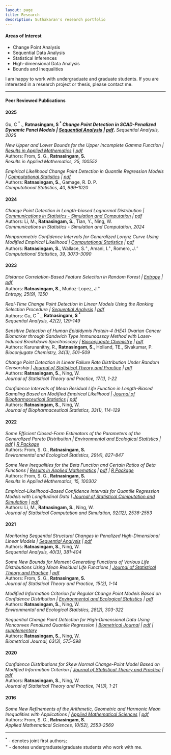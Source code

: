 ```yaml
---
layout: page
title: Research
description: Suthakaran's research portfolio
---
```


#### Areas of Interest

* Change Point Analysis
* Sequential Data Analysis
* Statistical Inferences
* High-dimensional Data Analysis
* Bounds and Inequalities

I am happy to work with undergraduate and graduate students. If you are interested in a research project or thesis, please contact me.

---

#### Peer Reviewed Publications

#### 2025

Gu, C<sup> * </sup>., <b>Ratnasingam, S<sup> * </sup>
*Change Point Detection in SCAD-Penalized Dynamic Panel Models | [Sequential Analysis](https://doi.org/10.1080/07474946.2025.2510372) | [pdf](../assets/2025CGSR.pdf)*.</b>
*Sequential Analysis, 2025*

*New Upper and Lower Bounds for the Upper Incomplete Gamma Function | [Results in Applied Mathematics](https://doi.org/10.1016/j.rinam.2025.100552) | [pdf](../assets/2025FSRINAM.pdf)*  
Authors: From, S. G., <b>Ratnasingam, S.</b>  
*Results in Applied Mathematics, 25, 100552*

*Empirical Likelihood Change Point Detection in Quantile Regression Models | [Computational Statistics](https://doi.org/10.1007/s00180-024-01526-w) | [pdf](../assets/2024SRRG.pdf)*  
Authors: <b>Ratnasingam, S.</b>, Gamage, R. D. P.  
*Computational Statistics, 40, 999–1020*

#### 2024

*Change Point Detection in Length-biased Lognormal Distribution | [Communications in Statistics - Simulation and Computation](https://doi.org/10.1080/03610918.2024.2386561) | [pdf](../assets/2024SRWN.pdf)*  
Authors: Li, M., <b>Ratnasingam, S.</b>, Tian, Y., Ning, W.  
*Communications in Statistics - Simulation and Computation, 2024*

*Nonparametric Confidence Intervals for Generalized Lorenz Curve Using Modified Empirical Likelihood | [Computational Statistics](https://doi.org/10.1007/s00180-023-01431-8) | [pdf](../assets/2023SRSIJ.pdf)*  
Authors: <b>Ratnasingam, S.</b>, Wallace, S.<sup>+</sup>, Amani, I.<sup>+</sup>, Romero, J.<sup>+</sup>  
*Computational Statistics, 39, 3073–3090*

#### 2023

*Distance Correlation-Based Feature Selection in Random Forest | [Entropy](https://www.ncbi.nlm.nih.gov/pmc/articles/PMC10528294/) | [pdf](../assets/2023SJEN.pdf)*  
Authors: <b>Ratnasingam, S.</b>, Muñoz-Lopez, J.<sup>+</sup>  
*Entropy, 25(9), 1250*

*Real-Time Change Point Detection in Linear Models Using the Ranking Selection Procedure | [Sequential Analysis](https://doi.org/10.1080/07474946.2023.2187416) | [pdf](../assets/2023CGSR.pdf)*  
Authors: Gu, C<sup> * </sup>., <b>Ratnasingam, S<sup> * </sup></b>  
*Sequential Analysis, 42(2), 129-149*

*Sensitive Detection of Human Epididymis Protein-4 (HE4) Ovarian Cancer Biomarker through Sandwich Type Immunoassay Method with Laser-Induced Breakdown Spectroscopy | [Bioconjugate Chemistry](https://doi.org/10.1021/acs.bioconjchem.2c00551) | [pdf](../assets/2023RKSU.pdf)*  
Authors: Karunanithy, R., <b>Ratnasingam, S.</b>, Holland, TE., Sivakumar, P.  
*Bioconjugate Chemistry, 34(3), 501–509*

*Change Point Detection in Linear Failure Rate Distribution Under Random Censorship | [Journal of Statistical Theory and Practice](https://doi.org/10.1007/s42519-022-00309-0) | [pdf](../assets/2023SWJSTP.pdf)*  
Authors: <b>Ratnasingam, S.</b>, Ning, W.  
*Journal of Statistical Theory and Practice, 17(1), 1-22*

*Confidence Intervals of Mean Residual Life Function in Length-Biased Sampling Based on Modified Empirical Likelihood | [Journal of Biopharmaceutical Statistics](https://doi.org/10.1080/10543406.2022.2089157) | [pdf](../assets/2023SWJBPS.pdf)*  
Authors: <b>Ratnasingam, S.</b>, Ning, W.  
*Journal of Biopharmaceutical Statistics, 33(1), 114-129*

#### 2022

*Some Efficient Closed-Form Estimators of the Parameters of the Generalized Pareto Distribution | [Environmental and Ecological Statistics](https://doi.org/10.1007/s10651-022-00548-1) | [pdf](../assets/2022FSEES.pdf) | [R Package](https://github.com/suthakaranr/EfficientClosedGPD)*  
Authors: From, S. G., <b>Ratnasingam, S.</b>  
*Environmental and Ecological Statistics, 29(4), 827–847*

*Some New Inequalities for the Beta Function and Certain Ratios of Beta Functions | [Results in Applied Mathematics](https://doi.org/10.1016/j.rinam.2022.100302) | [pdf](../assets/2022FSRINAM.pdf) | [R Package](https://github.com/suthakaranr/IneqBetaFun)*  
Authors: From, S. G., <b>Ratnasingam, S.</b>  
*Results in Applied Mathematics, 15, 100302*

*Empirical-Likelihood-Based Confidence Intervals for Quantile Regression Models with Longitudinal Data | [Journal of Statistical Computation and Simulation](https://doi.org/10.1080/00949655.2022.2043322) | [pdf](../assets/2022ELJSCS.pdf)*  
Authors: Li, M., <b>Ratnasingam, S.</b>, Ning, W.  
*Journal of Statistical Computation and Simulation, 92(12), 2536-2553*

#### 2021

*Monitoring Sequential Structural Changes in Penalized High-Dimensional Linear Models | [Sequential Analysis](https://doi.org/10.1080/07474946.2021.1940500) | [pdf](../assets/2021SWSA.pdf)*  
Authors: <b>Ratnasingam, S.</b>, Ning, W.  
*Sequential Analysis, 40(3), 381-404*

*Some New Bounds for Moment Generating Functions of Various Life Distributions Using Mean Residual Life Functions | [Journal of Statistical Theory and Practice](https://doi.org/10.1007/s42519-021-00176-1) | [pdf](../assets/2021FSJSPT.pdf)*  
Authors: From, S. G., <b>Ratnasingam, S.</b>  
*Journal of Statistical Theory and Practice, 15(2), 1-14*

*Modified Information Criterion for Regular Change Point Models Based on Confidence Distribution | [Environmental and Ecological Statistics](https://doi.org/10.1007/s10651-021-00485-5) | [pdf](../assets/2021SWEES.pdf)*  
Authors: <b>Ratnasingam, S.</b>, Ning, W.  
*Environmental and Ecological Statistics, 28(2), 303-322*

*Sequential Change Point Detection for High-Dimensional Data Using Nonconvex Penalized Quantile Regression | [Biometrical Journal](https://doi.org/10.1002/bimj.202000078) | [pdf](../assets/2020SWBJ.pdf) | [supplementary](https://onlinelibrary.wiley.com/action/downloadSupplement?doi=10.1002%2Fbimj.202000078&file=bimj2203-sup-0002-SuppMat.pdf)*  
Authors: <b>Ratnasingam, S.</b>, Ning, W.  
*Biometrical Journal, 63(3), 575-598*

#### 2020

*Confidence Distributions for Skew Normal Change-Point Model Based on Modified Information Criterion | [Journal of Statistical Theory and Practice](https://doi.org/10.1007/s42519-020-00108-5) | [pdf](../assets/2020SWJSPT.pdf)*  
Authors: <b>Ratnasingam, S.</b>, Ning, W.  
*Journal of Statistical Theory and Practice, 14(3), 1-21*

#### 2016

*Some New Refinements of the Arithmetic, Geometric and Harmonic Mean Inequalities with Applications | [Applied Mathematical Sciences](http://dx.doi.org/10.12988/ams.2016.66191) | [pdf](../assets/2016FSAMS.pdf)*  
Authors: From, S. G., <b>Ratnasingam, S.</b>  
*Applied Mathematical Sciences, 10(52), 2553-2569*

---

<sup>*</sup> - denotes joint first authors; <br>
<sup>+</sup> - denotes undergraduate/graduate students who work with me.
